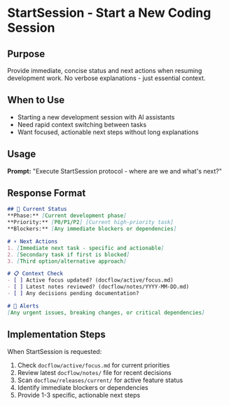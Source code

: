 # StartSession - Start a New Coding Session

## Purpose
Provide immediate, concise status and next actions when resuming development work. No verbose explanations - just essential context.

## When to Use
- Starting a new development session with AI assistants
- Need rapid context switching between tasks
- Want focused, actionable next steps without long explanations

## Usage
**Prompt:** "Execute StartSession protocol - where are we and what's next?"

## Response Format
```markdown
## 🎯 Current Status
**Phase:** [Current development phase]
**Priority:** [P0/P1/P2] [Current high-priority task]
**Blockers:** [Any immediate blockers or dependencies]

# ⚡ Next Actions
1. [Immediate next task - specific and actionable]
2. [Secondary task if first is blocked]
3. [Third option/alternative approach]

# 📋 Context Check
- [ ] Active focus updated? (docflow/active/focus.md)
- [ ] Latest notes reviewed? (docflow/notes/YYYY-MM-DD.md)  
- [ ] Any decisions pending documentation?

# 🚨 Alerts
[Any urgent issues, breaking changes, or critical dependencies]
```

## Implementation Steps
When StartSession is requested:
1. Check `docflow/active/focus.md` for current priorities
2. Review latest `docflow/notes/` file for recent decisions
3. Scan `docflow/releases/current/` for active feature status
4. Identify immediate blockers or dependencies
5. Provide 1-3 specific, actionable next steps

